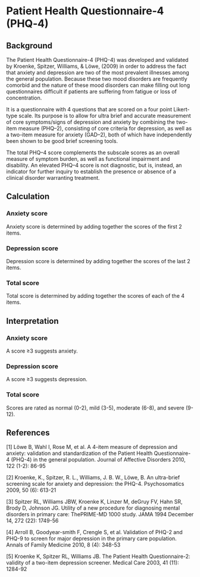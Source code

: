# Patient Health Questionnaire‐4 (PHQ‐4)

## Background

The Patient Health Questionnaire-4 (PHQ-4) was developed and validated by Kroenke, Spitzer, Williams, & Löwe, (2009) in order to address the fact that anxiety and depression are two of the most prevalent illnesses among the general population. Because these two mood disorders are frequently comorbid and the nature of these mood disorders can make filling out long questionnaires difficult if patients are suffering from fatigue or loss of concentration.

It is a questionnaire with 4 questions that are scored on a four point Likert-type scale. Its purpose is to allow for ultra brief and accurate measurement of core symptoms/signs of depression and anxiety by combining the two-item measure (PHQ–2), consisting of core criteria for depression, as well as a two-item measure for anxiety (GAD–2), both of which have independently been shown to be good brief screening tools. 

The total PHQ–4 score complements the subscale scores as an overall measure of symptom burden, as well as functional impairment and disability. An elevated PHQ–4 score is not diagnostic, but is, instead, an indicator for further inquiry to establish the presence or absence of a clinical disorder warranting treatment.

## Calculation

### Anxiety score

Anxiety score is determined by adding together the scores of the first 2 items. 

### Depression score

Depression score is determined by adding together the scores of the last 2 items. 

### Total score

Total score is determined by adding together the scores of each of the 4 items. 

## Interpretation

### Anxiety score

A score ≥3 suggests anxiety.

### Depression score

A score ≥3 suggests depression.

### Total score

Scores are rated as normal (0-2), mild (3-5), moderate (6-8), and severe (9-12).

## References

[1] Löwe B, Wahl I, Rose M, et al. A 4-item measure of depression and anxiety: validation and standardization of the Patient Health Questionnaire-4 (PHQ-4) in the general population. Journal of Affective Disorders 2010, 122 (1-2): 86-95

[2] Kroenke, K., Spitzer, R. L., Williams, J. B. W., Löwe, B. An ultra-brief screening scale for anxiety and depression: the PHQ-4. Psychosomatics 2009, 50 (6): 613-21

[3] Spitzer RL, Williams JBW, Kroenke K, Linzer M, deGruy FV, Hahn SR, Brody D, Johnson JG. Utility of a new procedure for diagnosing mental disorders in primary care: ThePRIME-MD 1000 study. JAMA 1994 December 14, 272 (22): 1749-56

[4] Arroll B, Goodyear-smith F, Crengle S, et al. Validation of PHQ-2 and PHQ-9 to screen for major depression in the primary care population. Annals of Family Medicine 2010, 8 (4): 348-53

[5] Kroenke K, Spitzer RL, Williams JB. The Patient Health Questionnaire-2: validity of a two-item depression screener. Medical Care 2003, 41 (11): 1284-92
